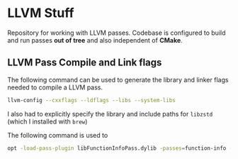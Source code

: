 # LLVM Stuff

Repository for working with LLVM passes. Codebase is configured to build and run
passes **out of tree** and also independent of **CMake**.

## LLVM Pass Compile and Link flags

The following command can be used to generate the library and linker flags needed
to compile a LLVM pass.

```sh
llvm-config --cxxflags --ldflags --libs --system-libs
```

I also had to explicitly specify the library and include paths for `libzstd` (which
I installed with `brew`)

The following command is used to 

```sh
opt -load-pass-plugin libFunctionInfoPass.dylib -passes=function-info -disable-output loop.ll
```